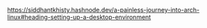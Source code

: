 https://siddhantkhisty.hashnode.dev/a-painless-journey-into-arch-linux#heading-setting-up-a-desktop-environment